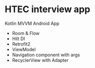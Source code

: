 # HTEC interview app
Kotlin MVVM Android App
- Room & Flow
- Hilt DI
- Retrofit2
- ViewModel
- Navigation component with args
- RecyclerView with Adapter
